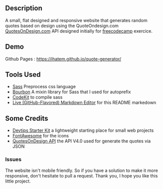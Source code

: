 ## Description

A small, flat designed and responsive website that generates random quotes based on design using the QuoteOndesign.com [QuotesOnDesign.com](http://QuotesOnDesign.com) API designed initially for [freecodecamp](https://www.freecodecamp.com/) exercice.


## Demo

Github Pages : https://ihatem.github.io/quote-generator/


## Tools Used

 * [Sass](http://sass-lang.com/) Preprocess css language
 * [Bourbon](http://bourbon.io) A mixin library for Sass that I used for autoprefix
 * [CodeKit](https://codekitapp.com) to compile sass
 * [Live (GitHub-Flavored) Markdown Editor](https://github.com/jbt/markdown-editor) for this README markedown
 
 
## Some Credits

* [Devtips Starter Kit](https://github.com/DevTips/DevTips-Starter-Kit) a lightweight starting place for small web projects
* [FontAwesome](http://fontawesome.io) for the icons
* [QuotesOnDesign API](https://quotesondesign.com/api-v4-0/) the API V4.0 used for generate the quotes via JSON
 
### Issues 

The website isn't mobile friendly. So if you have a solution to make it more responsive, don't hesitate to pull a request. Thank you, I hope you like this little project.
